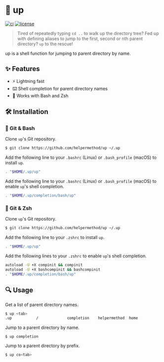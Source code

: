 # :climbing: up

[![ci](https://github.com/helpermethod/up/actions/workflows/ci.yml/badge.svg)](https://github.com/helpermethod/up/actions/workflows/ci.yml)
[![license](https://badgen.net/badge/license/MIT/blue)](https://github.com/helpermethod/up/blob/main/LICENSE)

> Tired of repeatedly typing `cd ..` to walk up the directory tree? Fed up with defining aliases to jump to the first, second or nth parent directory? `up` to the rescue!

up is a shell function for jumping to parent directory by name.

## :sparkles: Features

* :zap: Lightning fast
* :keyboard: Shell completion for parent directory names
* :shell: Works with Bash and Zsh

## :hammer_and_wrench: Installation

### :shell: Git & Bash

Clone `up`'s Git repository.

```sh
$ git clone https://github.com/helpermethod/up ~/.up
```

Add the following line to your `.bashrc` (Linux) or `.bash_profile` (macOS) to install `up`.

```sh
. "$HOME/.up/up"
```

Add the following line to your `.bashrc` (Linux) or `.bash_profile` (macOS) to enable `up`'s shell completion.

```sh
. "$HOME/.up/completion/bash/up"
```

### :shell: Git & Zsh

Clone `up`'s Git repository.

```sh
$ git clone https://github.com/helpermethod/up ~/.up
```

Add the following line to your `.zshrc` to install `up`.

```sh
. "$HOME/.up/up"
```

Add the following lines to your `.zshrc` to enable `up`'s shell completion.

```sh
autoload -U +X compinit && compinit
autoload -U +X bashcompinit && bashcompinit
. "$HOME/.up/completion/bash/up"
```

## :mag: Usage

Get a list of parent directory names.

```sh
$ up <tab>
.up           /             completion    helpermethod  home
```

Jump to a parent directory by name.

```
$ up completion
```

Jump to a parent directory by prefix.

```sh
$ up co<tab>
```